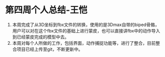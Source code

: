 # 第四周个人总结-王恺

1. 本周完成了从3D坐标到fbx文件的转换，使用的是3Dmax自带的biped骨骼，用户可以对在这个fbx文件的基础上进行蒙皮，也可以直接讲fbx中的动作导入到已经蒙皮完成的模型中去。
2. 本周对每个人所做的工作，包括界面，动作捕捉功能等，进行了整合，目前整合项目已经上传至git，不断更新中。

